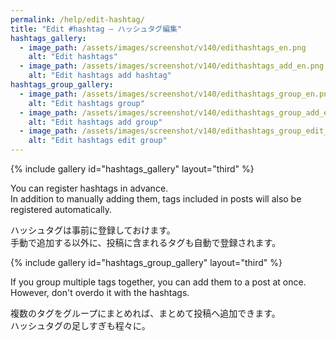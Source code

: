 ```yaml
---
permalink: /help/edit-hashtag/
title: "Edit #hashtag – ハッシュタグ編集"
hashtags_gallery:
  - image_path: /assets/images/screenshot/v140/edithashtags_en.png
    alt: "Edit hashtags"
  - image_path: /assets/images/screenshot/v140/edithashtags_add_en.png
    alt: "Edit hashtags add hashtag"
hashtags_group_gallery:
  - image_path: /assets/images/screenshot/v140/edithashtags_group_en.png
    alt: "Edit hashtags group"
  - image_path: /assets/images/screenshot/v140/edithashtags_group_add_en.png
    alt: "Edit hashtags add group"
  - image_path: /assets/images/screenshot/v140/edithashtags_group_edit_en.png
    alt: "Edit hashtags edit group"
---
```


{% include gallery id="hashtags_gallery" layout="third" %}

You can register hashtags in advance.  
In addition to manually adding them, tags included in posts will also be registered automatically.

ハッシュタグは事前に登録しておけます。  
手動で追加する以外に、投稿に含まれるタグも自動で登録されます。

{% include gallery id="hashtags_group_gallery" layout="third" %}

If you group multiple tags together, you can add them to a post at once.  
However, don't overdo it with the hashtags.

複数のタグをグループにまとめれば、まとめて投稿へ追加できます。  
ハッシュタグの足しすぎも程々に。
